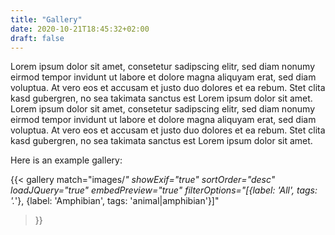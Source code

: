 ```yaml
---
title: "Gallery"
date: 2020-10-21T18:45:32+02:00
draft: false
---
```


Lorem ipsum dolor sit amet, consetetur sadipscing elitr, sed diam nonumy eirmod tempor invidunt ut labore et dolore magna aliquyam erat, sed diam voluptua. At vero eos et accusam et justo duo dolores et ea rebum. Stet clita kasd gubergren, no sea takimata sanctus est Lorem ipsum dolor sit amet. Lorem ipsum dolor sit amet, consetetur sadipscing elitr, sed diam nonumy eirmod tempor invidunt ut labore et dolore magna aliquyam erat, sed diam voluptua. At vero eos et accusam et justo duo dolores et ea rebum. Stet clita kasd gubergren, no sea takimata sanctus est Lorem ipsum dolor sit amet.

Here is an example gallery:

{{< gallery
    match="images/*"
    showExif="true"
    sortOrder="desc"
    loadJQuery="true"
    embedPreview="true"
    filterOptions="[{label: 'All', tags: '.*'}, {label: 'Amphibian', tags: 'animal|amphibian'}]"
>}}


